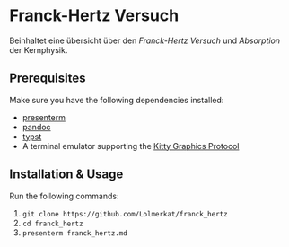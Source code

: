 # Franck-Hertz Versuch

Beinhaltet eine übersicht über den _Franck-Hertz Versuch_ und _Absorption_
der Kernphysik.

## Prerequisites
Make sure you have the following dependencies installed:
- [presenterm](https://github.com/mfontanini/presenterm)
- [pandoc](https://pandoc.org)
- [typst](https://github.com/typst/typst)
- A terminal emulator supporting the [Kitty Graphics Protocol](https://sw.kovidgoyal.net/kitty/graphics-protocol/)

## Installation & Usage
Run the following commands:
1. `git clone https://github.com/Lolmerkat/franck_hertz`
2. `cd franck_hertz`
3. `presenterm franck_hertz.md`

